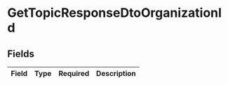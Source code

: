 # GetTopicResponseDtoOrganizationId


## Fields

| Field       | Type        | Required    | Description |
| ----------- | ----------- | ----------- | ----------- |